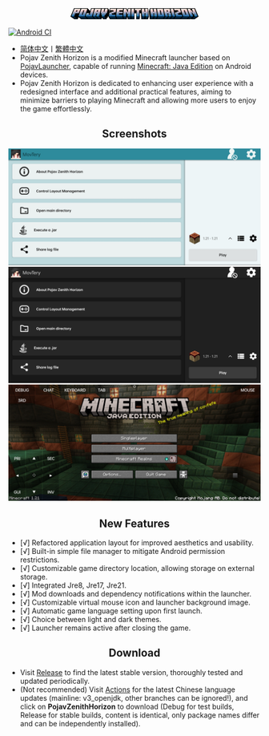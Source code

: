 <div align="center">
    <img width="256" src="app_pojav_zh/src/main/res/drawable/app_name_title.png"></img>
</div>

[![Android CI](https://github.com/HopiHopy/PojavZenithHorizon/actions/workflows/android.yml/badge.svg)](https://github.com/HopiHopy/PojavZenithHorizon/actions/workflows/android.yml)  

- <a href="/README.md">简体中文</a>丨<a href="/README-ZH_TW.md">繁體中文</a>
- Pojav Zenith Horizon is a modified Minecraft launcher based on [PojavLauncher](https://github.com/PojavLauncherTeam/PojavLauncher), capable of running [Minecraft: Java Edition](https://www.minecraft.net/) on Android devices.
- Pojav Zenith Horizon is dedicated to enhancing user experience with a redesigned interface and additional practical features, aiming to minimize barriers to playing Minecraft and allowing more users to enjoy the game effortlessly.

<h2 align="center">Screenshots</h2>

![GameScreen1](/.github/images/Screenshot_Light_EN_US.jpg)
![GameScreen1](/.github/images/Screenshot_Dark_EN_US.jpg)
![GameScreen1](/.github/images/Screenshot_Game_EN_US.jpg)

<h2 align="center">New Features</h2>  

- [√] Refactored application layout for improved aesthetics and usability.
- [√] Built-in simple file manager to mitigate Android permission restrictions.
- [√] Customizable game directory location, allowing storage on external storage.
- [√] Integrated Jre8, Jre17, Jre21.
- [√] Mod downloads and dependency notifications within the launcher.
- [√] Customizable virtual mouse icon and launcher background image.
- [√] Automatic game language setting upon first launch.
- [√] Choice between light and dark themes.
- [√] Launcher remains active after closing the game.

<h2 align="center">Download</h2>  

- Visit [Release](https://github.com/HopiHopy/PojavZenithHorizon/releases) to find the latest stable version, thoroughly tested and updated periodically.  
- (Not recommended) Visit [Actions](https://github.com/HopiHopy/PojavZenithHorizon/actions) for the latest Chinese language updates (mainline: v3_openjdk, other branches can be ignored!), and click on **PojavZenithHorizon** to download (Debug for test builds, Release for stable builds, content is identical, only package names differ and can be independently installed).
